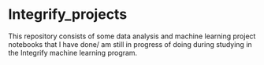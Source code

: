 # Integrify_projects

This repository consists of some data analysis and machine learning project notebooks that I have done/ am still in progress of doing during studying in the Integrify machine learning program.
